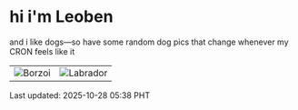 # hi i'm Leoben

and i like dogs—so have some random dog pics that change whenever my CRON feels like it

|  |  |
|--------|----------|
| ![Borzoi](https://random-dog-vercel.vercel.app/api/random-borzoi?v=1761601135) | ![Labrador](https://random-dog-vercel.vercel.app/api/random-labrador?v=1761601135) |

Last updated: 2025-10-28 05:38 PHT
